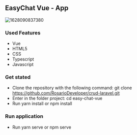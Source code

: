 ## EasyChat Vue - App

![1628090837380](https://user-images.githubusercontent.com/35292468/133789671-a7eb3494-f85c-4253-adb8-dd9784eab27a.jpeg)


### Used Features
- Vue
- HTML5
- CSS
- Typescript
- Javascript

### Get stated
- Clone the repository with the following command: git clone https://github.com/RosarioDeveloper/crud-laravel.git
- Enter in the folder project: cd easy-chat-vue
- Run yarn install or npm install

### Run application
- Run yarn serve or npm serve

